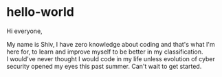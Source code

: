 # hello-world

Hi everyone, 

My name is Shiv, I have zero knowledge about coding and that's what I'm here for, to learn and improve myself to be better in my classification.  
I would've never thought I would code in my life unless evolution of cyber security opened my eyes this past summer. Can't wait to get started.
